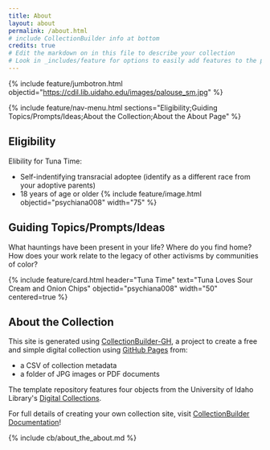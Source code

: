 ```yaml
---
title: About
layout: about
permalink: /about.html
# include CollectionBuilder info at bottom
credits: true
# Edit the markdown on in this file to describe your collection
# Look in _includes/feature for options to easily add features to the page
---
```


{% include feature/jumbotron.html objectid="https://cdil.lib.uidaho.edu/images/palouse_sm.jpg" %}

{% include feature/nav-menu.html sections="Eligibility;Guiding Topics/Prompts/Ideas;About the Collection;About the About Page" %}

## Eligibility 

Elibility for Tuna Time:

- Self-indentifying transracial adoptee (identify as a different race from your adoptive parents)
- 18 years of age or older
{% include feature/image.html objectid="psychiana008" width="75" %}

## Guiding Topics/Prompts/Ideas

What hauntings have been present in your life?
Where do you find home?
How does your work relate to the legacy of other activisms by communities of color? 

{% include feature/card.html header="Tuna Time" text="Tuna Loves Sour Cream and Onion Chips" objectid="psychiana008" width="50" centered=true %}

## About the Collection

This site is generated using [CollectionBuilder-GH](https://collectionbuilding.github.io/gh/), a project to create a free and simple digital collection using [GitHub Pages](https://pages.github.com/) from: 

- a CSV of collection metadata
- a folder of JPG images or PDF documents

The template repository features four objects from the University of Idaho Library's [Digital Collections](https://www.lib.uidaho.edu/digital). 

For full details of creating your own collection site, visit [CollectionBuilder Documentation](https://collectionbuilder.github.io/cb-docs/)!

<!-- IMPORTANT!!! DELETE this comment and the include below when you are finished editing this page for your collection. The include below introduces about page features. They will show up on your collection's about page until you delete it.  -->
{% include cb/about_the_about.md %} 
